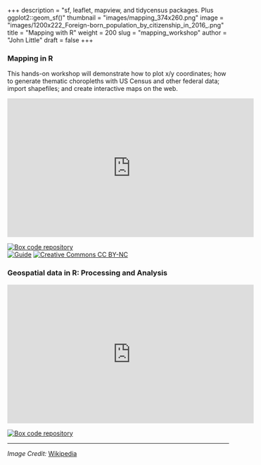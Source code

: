 +++
description = "sf, leaflet, mapview, and tidycensus packages. Plus ggplot2::geom_sf()"
thumbnail = "images/mapping_374x260.png"
image = "images/1200x222_Foreign-born_population_by_citizenship_in_2016_.png"
title = "Mapping with R"
weight = 200
slug = "mapping_workshop"
author = "John Little"
draft = false
+++

### Mapping in R

<!-- Image Credit  https://en.wikipedia.org/wiki/File:Foreign-born_population_by_citizenship_in_2016_.png  -->
This hands-on workshop will demonstrate how to plot x/y coordinates; how to generate thematic choropleths with US Census and other federal data; import shapefiles; and create interactive maps on the web.

<!-- 
<iframe width="560" height="315" src="https://www.youtube.com/embed/np38vEHSxLU" frameborder="0" allow="accelerometer; autoplay; encrypted-media; gyroscope; picture-in-picture" allowfullscreen></iframe>
-->

<iframe height="315" width="560" src="https://warpwire.duke.edu/w/JZ8EAA/" frameborder="0" scrolling="0" allow="autoplay; encrypted-media; fullscreen;  picture-in-picture;" allowfullscreen></iframe>

<!-- badges: start -->
[![Box code repository](https://img.shields.io/badge/workshop%20code%20repository-blue?logo=box&labelColor=lightgrey&color=0061D5 "Box code repository")](https://duke.box.com/v/r-mapping-spring22)  
[![Guide](https://img.shields.io/badge/%3F-Guide-informational "Guide")](https://map-rfun.library.duke.edu/)
[![Creative Commons CC
BY-NC](https://img.shields.io/badge/Creative%20Commons-BY--NC-EF9421?logo=creative%20commons&logoColor=EF9421 "CC BY-NC")](https://creativecommons.org/licenses/by-nc/4.0/)
<!-- badges: end -->


### Geospatial data in R: Processing and Analysis

<iframe height="315" width="560" src="https://warpwire.duke.edu/w/cUoFAA/" frameborder="0" scrolling="0" allow="autoplay *; encrypted-media *; fullscreen *; picture-in-picture *;" allowfullscreen></iframe>

<!-- badges: start -->
[![Box code repository](https://img.shields.io/badge/workshop%20code%20repository-blue?logo=box&labelColor=lightgrey&color=0061D5 "Box code repository")](https://duke.box.com/v/r-geo-spring2022)
<!-- badges: end -->


<!-- 

## Registration:

**Prerequisite:**  [Intro to R](/portfolio/intro2r_workshop/) and [Visualization with ggplot2](/portfolio/ggplot_workshop/), **or**, [QuickStart with R](/portfolio/r_flipped/) parts 1 & 2. All attendees are expected to be familiar with R and the Tidyverse.

<a href="https://duke.libcal.com/event/6097351" class="button big">Register</a> Feb. 12, 2020 - **Mapping with R**

<a href="https://duke.libcal.com/event/7305910" class="button big">Register: Mapping. Feb 1. 2021</a>  
  
<a href="https://duke.libcal.com/event/7305911" class="button big">Register: Processing and Analysis. Feb 15. 2021</a>  

-->


***  
*Image Credit:*  [Wikipedia](https://en.wikipedia.org/wiki/File:Foreign-born_population_by_citizenship_in_2016_.png)  
